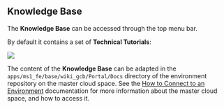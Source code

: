 ## Knowledge Base

The **Knowledge Base** can be accessed through the top menu bar.

By default it contains a set of **Technical Tutorials**:

![](TechnicalTutorials.png)

The content of the **Knowledge Base** can be adapted in the `apps/ms1_fe/base/wiki_gcb/Portal/Docs` directory of the environment repository on the master cloud space. See the [How to Connect to an Environment](../../Sysadmin/Connect/connect.md) documentation for more information about the master cloud space, and how to access it.